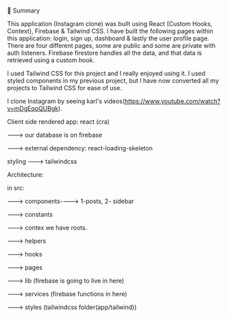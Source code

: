 📣 Summary

This application (Instagram clone) was built using React (Custom Hooks, Context), Firebase & Tailwind CSS. I have built the following pages within this application: login, sign up, dashboard & lastly the user profile page. There are four different pages, some are public and some are private with auth listeners. Firebase firestore handles all the data, and that data is retrieved using a custom hook.

I used Tailwind CSS for this project and I really enjoyed using it. I used styled components in my previous project, but I have now converted all my projects to Tailwind CSS for ease of use. 


I clone Instagram by seeing karl's videos(https://www.youtube.com/watch?v=mDgEqoQUBgk).

Client side rendered app: react (cra)

---> our database is on firebase

---> external dependency: react-loading-skeleton

styling ---> tailwindcss


Architecture:

in src:

---> components----> 1-posts, 2- sidebar

---> constants

---> contex we have roots.

---> helpers 

---> hooks 

---> pages

---> lib (firebase is going to live in here)

---> services (firebase functions in here)

---> styles (tailwindcss folder(app/tailwind))

